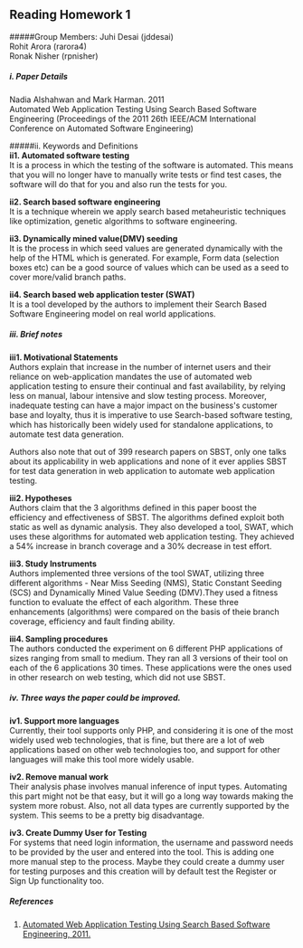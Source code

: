 ## Reading Homework 1
#####Group Members:
Juhi Desai (jddesai)  
Rohit Arora (rarora4)  
Ronak Nisher (rpnisher)  

##### i. Paper Details
Nadia Alshahwan and Mark Harman. 2011  
Automated Web Application Testing Using Search Based Software Engineering  (Proceedings of the 2011 26th IEEE/ACM International Conference on Automated Software Engineering)

#####ii. Keywords and Definitions  
<b>ii1. Automated software testing</b>  
It is a process in which the testing of the software is automated. This means that you will no longer have to manually write tests or find test cases, the software will do that for you and also run the tests for you.  

<b> ii2. Search based software engineering</b>  
It is a technique wherein we apply search based metaheuristic techniques like optimization, genetic algorithms to software engineering.

<b> ii3. Dynamically mined value(DMV) seeding</b>  
It is the process in which seed values are generated dynamically with the help of the HTML which is generated. For example, Form data (selection boxes etc) can be a good source of values which can be used as a seed to cover more/valid branch paths.

<b> ii4. Search based web application tester (SWAT)</b>  
It is a tool developed by the authors to implement their Search Based Software Engineering model on real world applications.

##### iii. Brief notes  
<b> iii1. Motivational Statements</b>  
Authors explain that increase in the number of internet users and their reliance on web-application mandates the use of automated web application testing to ensure their continual and fast availability, by relying less on manual, labour intensive and slow testing process. Moreover, inadequate testing can have a major impact on the business's customer base and loyalty, thus it is imperative to use Search-based software testing, which has historically been widely used for standalone applications, to automate test data generation.  

Authors also note that out of 399 research papers on SBST, only one talks about its applicability in web applications and none of it ever applies SBST for test data generation in web application to automate web application testing.  

<b> iii2. Hypotheses</b>  
Authors claim that the 3 algorithms defined in this paper boost the efficiency and effectiveness of SBST. The algorithms defined exploit both static as well as dynamic analysis. They also developed a tool, SWAT, which uses these algorithms for automated web application testing. They achieved a 54% increase in branch coverage and a 30% decrease in test effort.

<b> iii3. Study Instruments</b>  
Authors implemented three versions of the tool SWAT, utilizing three different algorithms - Near Miss Seeding (NMS), Static Constant Seeding (SCS) and Dynamically Mined Value Seeding (DMV).They used a fitness function to evaluate the effect of each algorithm. These three enhancements (algorithms) were compared on the basis of theie branch coverage, efficiency and fault finding ability.

<b> iii4. Sampling procedures</b>  
The authors conducted the experiment on 6 different PHP applications of sizes ranging from small to medium. They ran all 3 versions of their tool on each of the 6 applications 30 times. These applications were the ones used in other research on web testing, which did not use SBST. 

##### iv. Three ways the paper could be improved.  
<b> iv1. Support more languages</b>  
Currently, their tool supports only PHP, and considering it is one of the most widely used web technologies, that is fine, but there are a lot of web applications based on other web technologies too, and support for other languages will make this tool more widely usable.  

<b> iv2. Remove manual work</b>  
Their analysis phase involves manual inference of input types. Automating this part might not be that easy, but it will go a long way towards making the system more robust. Also, not all data types are currently supported by the system. This seems to be a pretty big disadvantage. 

<b> iv3. Create Dummy User for Testing</b>  
For systems that need login information, the username and password needs to be provided by the user and entered into the tool. This is adding one more manual step to the process. Maybe they could create a dummy user for testing purposes and this creation will by default test the Register or Sign Up functionality too.  


##### References  
1. [Automated Web Application Testing Using Search Based Software Engineering, 2011.](http://dl.acm.org/citation.cfm?id=2190141)

